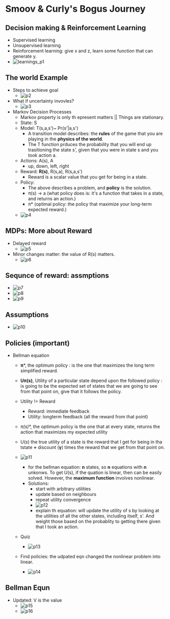 # Smoov & Curly's Bogus Journey

## Decision making & Reinforcement Learning
- Supervised learning
- Unsupervised learning 
- Reinforcement learning: give x and z, learn some function that can generate y.
- ![learnings_p1](https://raw.githubusercontent.com/suereey/RL_CS7642_Fall2021_StudyNotes/main/screenshot/P1_01.PNG)

## The world Example
- Steps to achieve goal
	- ![p2](https://raw.githubusercontent.com/suereey/RL_CS7642_Fall2021_StudyNotes/main/screenshot/P1_02.PNG)
- What if uncertainty invovles?
	- ![p3](https://raw.githubusercontent.com/suereey/RL_CS7642_Fall2021_StudyNotes/main/screenshot/P1_03.PNG)
- Markov Decision Processes
	- Markov property is only th epresent matters || Things are stationary.
	- State: S
	- Model: T(s,a,s')~ Pr(s'|a,s')
		- A transition model describes: the **rules** of the game that you are playing in the **physics of the world**.
		- The T function prduces the probability that you will end up trasitioning the state s', given that you were in state s and you took action a.
	- Actions: A(s), A 
		- up, down, left, right
	- Reward: **R(s)**, R(s,a), R(s,a,s')
		- Reward is a scalar value that you get for being in a state.
	- Policy:
		- The above describes a problem, and **policy** is the solution.
		- π(s) → a (what policy does is: it's a function that takes in a state, and returns an action.)
		- π* (optimal policy: the policy that maximize your long-term expected reward.)
	- ![p4](https://raw.githubusercontent.com/suereey/RL_CS7642_Fall2021_StudyNotes/main/screenshot/P1_04.PNG)

## MDPs: More about Reward
- Delayed reward
	- ![p5](https://raw.githubusercontent.com/suereey/RL_CS7642_Fall2021_StudyNotes/main/screenshot/P1_05.PNG)
- Minor changes matter: the value of R(s) matters.
	- ![p6](https://raw.githubusercontent.com/suereey/RL_CS7642_Fall2021_StudyNotes/main/screenshot/P1_06.PNG)

## Sequnce of reward: assmptions
- ![p7](https://raw.githubusercontent.com/suereey/RL_CS7642_Fall2021_StudyNotes/main/screenshot/P1_07.PNG)
- ![p8](https://raw.githubusercontent.com/suereey/RL_CS7642_Fall2021_StudyNotes/main/screenshot/P1_08.PNG)
- ![p9](https://raw.githubusercontent.com/suereey/RL_CS7642_Fall2021_StudyNotes/main/screenshot/P1_09.PNG)
## Assumptions
- ![p10](https://raw.githubusercontent.com/suereey/RL_CS7642_Fall2021_StudyNotes/main/screenshot/P1_10.PNG)

## Policies (important)
- Bellman equation
	- **π***, the optimum policy : is the one that maximizes the long term simplified reward.
	- **Uπ(s)**, Utility of a particular state depend upon the followed policy : is going to be the expected set of states that we are going to see from that point on, give that it follows the policy.
	- Utility != Reward
		- Reward: immediate feedback
		- Utility: longterm feedback (all the reward from that point)
	- **π*(s)**, the optimum policy is the one that at every state, returns the action that maximizes my expected utility
	- U(s) the true utility of a state is the reward that I get for being in tha tstate **+** discount (**γ**) times the reward that we get from that point on.
	- ![p11](https://raw.githubusercontent.com/suereey/RL_CS7642_Fall2021_StudyNotes/main/screenshot/P1_11.PNG)
		- for the bellman equation: **n** states, so **n** equations with **n** unkonws. To get U(s), if the quation is linear, then can be easily solved. However, the **maximum function** involves nonlinear.
		- Solutions:
			- start with arbitrary utilities
			- update based on neighbours
			- repeat utility convergence
			- ![p12](https://raw.githubusercontent.com/suereey/RL_CS7642_Fall2021_StudyNotes/main/screenshot/P1_12.PNG)
			- explain th equation: will update the utility of s by looking at the utilities of all the other states, including itself, s'. And weight those based on the probablity to getting there given that I took an action.  

	- Quiz
		- ![p13](https://raw.githubusercontent.com/suereey/RL_CS7642_Fall2021_StudyNotes/main/screenshot/P1_13.PNG)
	- Find policies: the udpated eqn changed the nonlinear problem into linear.
		- ![p14](https://raw.githubusercontent.com/suereey/RL_CS7642_Fall2021_StudyNotes/main/screenshot/P1_14.PNG)
## Bellman Equn
- Updated: V is the value
	- ![p15](https://raw.githubusercontent.com/suereey/RL_CS7642_Fall2021_StudyNotes/main/screenshot/P1_15.PNG)
	- ![p16](https://raw.githubusercontent.com/suereey/RL_CS7642_Fall2021_StudyNotes/main/screenshot/P1_16.PNG)
